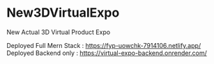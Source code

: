 # New3DVirtualExpo
New Actual 3D Virtual Product Expo

Deployed Full Mern Stack : https://fyp-uowchk-7914106.netlify.app/
<br>
Deployed Backend only : https://virtual-expo-backend.onrender.com/
